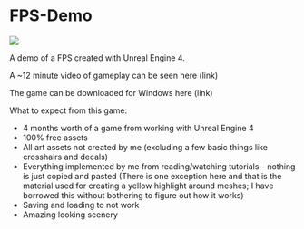 # FPS-Demo

![](https://i.imgur.com/pJ6K1iL.jpg)


A demo of a FPS created with Unreal Engine 4.

A ~12 minute video of gameplay can be seen here (link)

The game can be downloaded for Windows here (link)

What to expect from this game:
- 4 months worth of a game from working with Unreal Engine 4
- 100% free assets
- All art assets not created by me (excluding a few basic things like crosshairs and decals)
- Everything implemented by me from reading/watching tutorials - nothing is just copied and pasted (There is one exception here and that is the material used for creating a yellow highlight around meshes; I have borrowed this without bothering to figure out how it works)
- Saving and loading to not work
- Amazing looking scenery 

